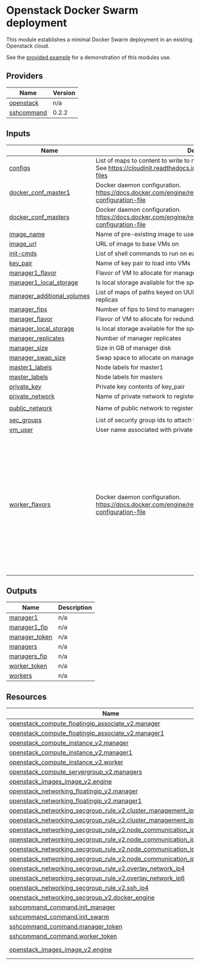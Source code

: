 # Openstack Docker Swarm deployment

This module establishes a minimal Docker Swarm deployment in an existing Openstack cloud.

See the [provided example](/examples/swarm/) for a demonstration of this modules use.

<!-- BEGIN_TF_DOCS -->
## Providers

| Name | Version |
|------|---------|
| <a name="provider_openstack"></a> [openstack](#provider\_openstack) | n/a |
| <a name="provider_sshcommand"></a> [sshcommand](#provider\_sshcommand) | 0.2.2 |

## Inputs

| Name | Description | Type | Default | Required |
|------|-------------|------|---------|:--------:|
| <a name="input_configs"></a> [configs](#input\_configs) | List of maps to content to write to node before init (including all workers). See https://cloudinit.readthedocs.io/en/latest/topics/modules.html#write-files | `list(map(string))` | `[]` | no |
| <a name="input_docker_conf_master1"></a> [docker\_conf\_master1](#input\_docker\_conf\_master1) | Docker daemon configuration. https://docs.docker.com/engine/reference/commandline/dockerd/#daemon-configuration-file | `map(any)` | `{}` | no |
| <a name="input_docker_conf_masters"></a> [docker\_conf\_masters](#input\_docker\_conf\_masters) | Docker daemon configuration. https://docs.docker.com/engine/reference/commandline/dockerd/#daemon-configuration-file | `map(any)` | `{}` | no |
| <a name="input_image_name"></a> [image\_name](#input\_image\_name) | Name of pre-existing image to use for swarm nodes | `string` | `null` | no |
| <a name="input_image_url"></a> [image\_url](#input\_image\_url) | URL of image to base VMs on | `string` | `null` | no |
| <a name="input_init-cmds"></a> [init-cmds](#input\_init-cmds) | List of shell commands to run on each node during init (including all workers) | `list(string)` | `[]` | no |
| <a name="input_key_pair"></a> [key\_pair](#input\_key\_pair) | Name of key pair to load into VMs | `string` | n/a | yes |
| <a name="input_manager1_flavor"></a> [manager1\_flavor](#input\_manager1\_flavor) | Flavor of VM to allocate for manager1. Should be a persistent node. | `string` | n/a | yes |
| <a name="input_manager1_local_storage"></a> [manager1\_local\_storage](#input\_manager1\_local\_storage) | Is local storage available for the specified flavor | `bool` | `false` | no |
| <a name="input_manager_additional_volumes"></a> [manager\_additional\_volumes](#input\_manager\_additional\_volumes) | List of maps of paths keyed on UUIDs to mount to respective manager replicas | `list(map(string))` | `[]` | no |
| <a name="input_manager_fips"></a> [manager\_fips](#input\_manager\_fips) | Number of fips to bind to managers, not including manager1 | `number` | `2` | no |
| <a name="input_manager_flavor"></a> [manager\_flavor](#input\_manager\_flavor) | Flavor of VM to allocate for redundant managers | `string` | n/a | yes |
| <a name="input_manager_local_storage"></a> [manager\_local\_storage](#input\_manager\_local\_storage) | Is local storage available for the specified flavor | `bool` | `false` | no |
| <a name="input_manager_replicates"></a> [manager\_replicates](#input\_manager\_replicates) | Number of manager replicates | `number` | `2` | no |
| <a name="input_manager_size"></a> [manager\_size](#input\_manager\_size) | Size in GB of manager disk | `number` | `20` | no |
| <a name="input_manager_swap_size"></a> [manager\_swap\_size](#input\_manager\_swap\_size) | Swap space to allocate on manager nodes | `number` | `0` | no |
| <a name="input_master1_labels"></a> [master1\_labels](#input\_master1\_labels) | Node labels for master1 | `map(string)` | `{}` | no |
| <a name="input_master_labels"></a> [master\_labels](#input\_master\_labels) | Node labels for masters | `map(string)` | `{}` | no |
| <a name="input_private_key"></a> [private\_key](#input\_private\_key) | Private key contents of key\_pair | `string` | n/a | yes |
| <a name="input_private_network"></a> [private\_network](#input\_private\_network) | Name of private network to register nodes on | `string` | n/a | yes |
| <a name="input_public_network"></a> [public\_network](#input\_public\_network) | Name of public network to register manager1 fip | `string` | `"Public-Network"` | no |
| <a name="input_sec_groups"></a> [sec\_groups](#input\_sec\_groups) | List of security group ids to attach to engine nodes | `list(string)` | `[]` | no |
| <a name="input_vm_user"></a> [vm\_user](#input\_vm\_user) | User name associated with private key | `string` | n/a | yes |
| <a name="input_worker_flavors"></a> [worker\_flavors](#input\_worker\_flavors) | Docker daemon configuration. https://docs.docker.com/engine/reference/commandline/dockerd/#daemon-configuration-file | <pre>map(object({<br>    docker_conf      = map(any)          # Map of daemon config options. See var.docker_conf_master1.<br>    labels           = map(string)       # Map of node labels<br>    size             = number            # Hard drive allocation size<br>    configs          = list(map(string)) # List of maps to content to write to node before init. See https://cloudinit.readthedocs.io/en/latest/topics/modules.html#write-files"<br>    count            = number            # Number of replicas<br>    node_flavor      = string            # Openstack VM flavor name<br>    init-cmds        = list(string)      # List of shell commands to run on each node during init<br>    local_storage    = bool              # flavor supports local storage<br>    swap_size        = number            # Size of swap disk to allocate<br>    networks         = list(string)      # List of networks to attach to node<br>    addition_volumes = list(string)      # List of volume UUIDs to mount<br>  }))</pre> | `{}` | no |

## Outputs

| Name | Description |
|------|-------------|
| <a name="output_manager1"></a> [manager1](#output\_manager1) | n/a |
| <a name="output_manager1_fip"></a> [manager1\_fip](#output\_manager1\_fip) | n/a |
| <a name="output_manager_token"></a> [manager\_token](#output\_manager\_token) | n/a |
| <a name="output_managers"></a> [managers](#output\_managers) | n/a |
| <a name="output_managers_fip"></a> [managers\_fip](#output\_managers\_fip) | n/a |
| <a name="output_worker_token"></a> [worker\_token](#output\_worker\_token) | n/a |
| <a name="output_workers"></a> [workers](#output\_workers) | n/a |

## Resources

| Name | Type |
|------|------|
| [openstack_compute_floatingip_associate_v2.manager](https://registry.terraform.io/providers/terraform-provider-openstack/openstack/latest/docs/resources/compute_floatingip_associate_v2) | resource |
| [openstack_compute_floatingip_associate_v2.manager1](https://registry.terraform.io/providers/terraform-provider-openstack/openstack/latest/docs/resources/compute_floatingip_associate_v2) | resource |
| [openstack_compute_instance_v2.manager](https://registry.terraform.io/providers/terraform-provider-openstack/openstack/latest/docs/resources/compute_instance_v2) | resource |
| [openstack_compute_instance_v2.manager1](https://registry.terraform.io/providers/terraform-provider-openstack/openstack/latest/docs/resources/compute_instance_v2) | resource |
| [openstack_compute_instance_v2.worker](https://registry.terraform.io/providers/terraform-provider-openstack/openstack/latest/docs/resources/compute_instance_v2) | resource |
| [openstack_compute_servergroup_v2.managers](https://registry.terraform.io/providers/terraform-provider-openstack/openstack/latest/docs/resources/compute_servergroup_v2) | resource |
| [openstack_images_image_v2.engine](https://registry.terraform.io/providers/terraform-provider-openstack/openstack/latest/docs/resources/images_image_v2) | resource |
| [openstack_networking_floatingip_v2.manager](https://registry.terraform.io/providers/terraform-provider-openstack/openstack/latest/docs/resources/networking_floatingip_v2) | resource |
| [openstack_networking_floatingip_v2.manager1](https://registry.terraform.io/providers/terraform-provider-openstack/openstack/latest/docs/resources/networking_floatingip_v2) | resource |
| [openstack_networking_secgroup_rule_v2.cluster_management_ip4](https://registry.terraform.io/providers/terraform-provider-openstack/openstack/latest/docs/resources/networking_secgroup_rule_v2) | resource |
| [openstack_networking_secgroup_rule_v2.cluster_management_ip6](https://registry.terraform.io/providers/terraform-provider-openstack/openstack/latest/docs/resources/networking_secgroup_rule_v2) | resource |
| [openstack_networking_secgroup_rule_v2.node_communication_ip4_tcp](https://registry.terraform.io/providers/terraform-provider-openstack/openstack/latest/docs/resources/networking_secgroup_rule_v2) | resource |
| [openstack_networking_secgroup_rule_v2.node_communication_ip4_udp](https://registry.terraform.io/providers/terraform-provider-openstack/openstack/latest/docs/resources/networking_secgroup_rule_v2) | resource |
| [openstack_networking_secgroup_rule_v2.node_communication_ip6_tcp](https://registry.terraform.io/providers/terraform-provider-openstack/openstack/latest/docs/resources/networking_secgroup_rule_v2) | resource |
| [openstack_networking_secgroup_rule_v2.node_communication_ip6_udp](https://registry.terraform.io/providers/terraform-provider-openstack/openstack/latest/docs/resources/networking_secgroup_rule_v2) | resource |
| [openstack_networking_secgroup_rule_v2.overlay_network_ip4](https://registry.terraform.io/providers/terraform-provider-openstack/openstack/latest/docs/resources/networking_secgroup_rule_v2) | resource |
| [openstack_networking_secgroup_rule_v2.overlay_network_ip6](https://registry.terraform.io/providers/terraform-provider-openstack/openstack/latest/docs/resources/networking_secgroup_rule_v2) | resource |
| [openstack_networking_secgroup_rule_v2.ssh_ip4](https://registry.terraform.io/providers/terraform-provider-openstack/openstack/latest/docs/resources/networking_secgroup_rule_v2) | resource |
| [openstack_networking_secgroup_v2.docker_engine](https://registry.terraform.io/providers/terraform-provider-openstack/openstack/latest/docs/resources/networking_secgroup_v2) | resource |
| [sshcommand_command.init_manager](https://registry.terraform.io/providers/invidian/sshcommand/0.2.2/docs/resources/command) | resource |
| [sshcommand_command.init_swarm](https://registry.terraform.io/providers/invidian/sshcommand/0.2.2/docs/resources/command) | resource |
| [sshcommand_command.manager_token](https://registry.terraform.io/providers/invidian/sshcommand/0.2.2/docs/resources/command) | resource |
| [sshcommand_command.worker_token](https://registry.terraform.io/providers/invidian/sshcommand/0.2.2/docs/resources/command) | resource |
| [openstack_images_image_v2.engine](https://registry.terraform.io/providers/terraform-provider-openstack/openstack/latest/docs/data-sources/images_image_v2) | data source |
<!-- END_TF_DOCS -->